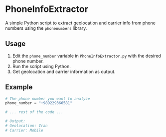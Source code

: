 # PhoneInfoExtractor

A simple Python script to extract geolocation and carrier info from phone numbers using the `phonenumbers` library.

## Usage

1. Edit the `phone_number` variable in `PhoneInfoExtractor.py` with the desired phone number.
2. Run the script using Python.
3. Get geolocation and carrier information as output.

## Example

```python
# The phone number you want to analyze
phone_number = "+989229366581"

# ... rest of the code ...

# Output:
# Geolocation: Iran
# Carrier: Mobile
